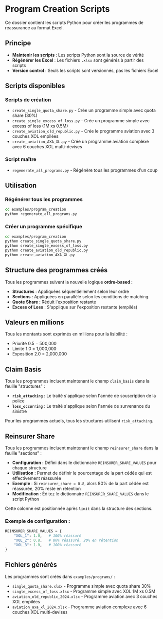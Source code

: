 # Program Creation Scripts

Ce dossier contient les scripts Python pour créer les programmes de réassurance au format Excel.

## Principe

- **Maintenir les scripts** : Les scripts Python sont la source de vérité
- **Régénérer les Excel** : Les fichiers `.xlsx` sont générés à partir des scripts
- **Version control** : Seuls les scripts sont versionnés, pas les fichiers Excel

## Scripts disponibles

### Scripts de création
- `create_single_quota_share.py` - Crée un programme simple avec quota share (30%)
- `create_single_excess_of_loss.py` - Crée un programme simple avec excess of loss (1M xs 0.5M)
- `create_aviation_old_republic.py` - Crée le programme aviation avec 3 couches XOL empilées
- `create_aviation_AXA_XL.py` - Crée un programme aviation complexe avec 6 couches XOL multi-devises

### Script maître
- `regenerate_all_programs.py` - Régénère tous les programmes d'un coup

## Utilisation

### Régénérer tous les programmes
```bash
cd examples/program_creation
python regenerate_all_programs.py
```

### Créer un programme spécifique
```bash
cd examples/program_creation
python create_single_quota_share.py
python create_single_excess_of_loss.py
python create_aviation_old_republic.py
python create_aviation_AXA_XL.py
```

## Structure des programmes créés

Tous les programmes suivent la nouvelle logique **ordre-based** :
- **Structures** : Appliquées séquentiellement selon leur ordre
- **Sections** : Appliquées en parallèle selon les conditions de matching
- **Quote Share** : Réduit l'exposition restante
- **Excess of Loss** : S'applique sur l'exposition restante (empilés)

## Valeurs en millions

Tous les montants sont exprimés en millions pour la lisibilité :
- Priorité 0.5 = 500,000
- Limite 1.0 = 1,000,000
- Exposition 2.0 = 2,000,000

## Claim Basis

Tous les programmes incluent maintenant le champ `claim_basis` dans la feuille "structures" :
- **`risk_attaching`** : Le traité s'applique selon l'année de souscription de la police
- **`loss_occurring`** : Le traité s'applique selon l'année de survenance du sinistre

Pour les programmes actuels, tous les structures utilisent `risk_attaching`.

## Reinsurer Share

Tous les programmes incluent maintenant le champ `reinsurer_share` dans la feuille "sections" :
- **Configuration** : Défini dans le dictionnaire `REINSURER_SHARE_VALUES` pour chaque structure
- **Utilisation** : Permet de définir le pourcentage de la part cédée qui est effectivement réassurée
- **Exemple** : Si `reinsurer_share = 0.8`, alors 80% de la part cédée est réassurée, 20% reste en rétention
- **Modification** : Éditez le dictionnaire `REINSURER_SHARE_VALUES` dans le script Python

Cette colonne est positionnée après `limit` dans la structure des sections.

### Exemple de configuration :
```python
REINSURER_SHARE_VALUES = {
    "XOL_1": 1.0,   # 100% réassuré
    "XOL_2": 0.8,   # 80% réassuré, 20% en rétention
    "XOL_3": 1.0,   # 100% réassuré
}
```

## Fichiers générés

Les programmes sont créés dans `examples/programs/` :
- `single_quota_share.xlsx` - Programme simple avec quota share 30%
- `single_excess_of_loss.xlsx` - Programme simple avec XOL 1M xs 0.5M
- `aviation_old_republic_2024.xlsx` - Programme aviation avec 3 couches XOL empilées
- `aviation_axa_xl_2024.xlsx` - Programme aviation complexe avec 6 couches XOL multi-devises
